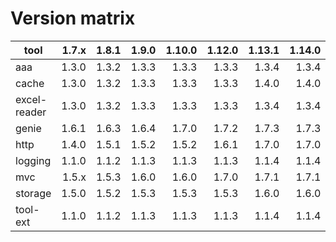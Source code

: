 # Version matrix

| tool         |  1.7.x  |  1.8.1  |  1.9.0  | 1.10.0  | 1.12.0  | 1.13.1  | 1.14.0  | 1.15.1  | 1.16.0  | 1.17.0  |
| ------------ |  -----: |  -----: |  -----: | ------: | ------: | ------: | ------: | ------: | ------: | ------: |
| aaa          |  1.3.0  |  1.3.2  |  1.3.3  |  1.3.3  |  1.3.3  |  1.3.4  |  1.3.4  |  1.4.0  |  1.5.0  |  1.5.0  |
| cache        |  1.3.0  |  1.3.2  |  1.3.3  |  1.3.3  |  1.3.3  |  1.4.0  |  1.4.0  |  1.5.0  |  1.5.0  |  1.5.0  |
| excel-reader |  1.3.0  |  1.3.2  |  1.3.3  |  1.3.3  |  1.3.3  |  1.3.4  |  1.3.4  |  1.4.0  |  1.4.0  |  1.4.0  |
| genie        |  1.6.1  |  1.6.3  |  1.6.4  |  1.7.0  |  1.7.2  |  1.7.3  |  1.7.3  |  1.8.0  |  1.8.0  |  1.8.0  |
| http         |  1.4.0  |  1.5.1  |  1.5.2  |  1.5.2  |  1.6.1  |  1.7.0  |  1.7.0  |  1.8.0  |  1.8.0  |  1.8.0  |
| logging      |  1.1.0  |  1.1.2  |  1.1.3  |  1.1.3  |  1.1.3  |  1.1.4  |  1.1.4  |  1.2.0  |  1.2.0  |  1.2.0  |
| mvc          |  1.5.x  |  1.5.3  |  1.6.0  |  1.6.0  |  1.7.0  |  1.7.1  |  1.7.1  |  1.8.0  |  1.8.0  |  1.8.0  |
| storage      |  1.5.0  |  1.5.2  |  1.5.3  |  1.5.3  |  1.5.3  |  1.6.0  |  1.6.0  |  1.7.0  |  1.7.0  |  1.7.0  |
| tool-ext     |  1.1.0  |  1.1.2  |  1.1.3  |  1.1.3  |  1.1.3  |  1.1.4  |  1.1.4  |  1.2.0  |  1.2.0  |  1.2.0  |
